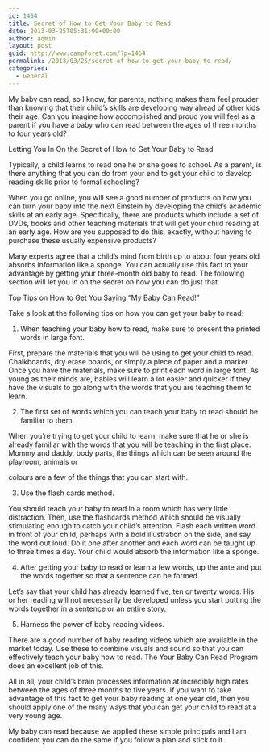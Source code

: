 ```yaml
---
id: 1464
title: Secret of How to Get Your Baby to Read
date: 2013-03-25T05:31:00+00:00
author: admin
layout: post
guid: http://www.campforet.com/?p=1464
permalink: /2013/03/25/secret-of-how-to-get-your-baby-to-read/
categories:
  - General
---
```

My baby can read, so I know, for parents, nothing makes them feel prouder than knowing that their child&#8217;s skills are developing way ahead of other kids their age. Can you imagine how accomplished and proud you will feel as a parent if you have a baby who can read between the ages of three months to four years old?

Letting You In On the Secret of How to Get Your Baby to Read

Typically, a child learns to read one he or she goes to school. As a parent, is there anything that you can do from your end to get your child to develop reading skills prior to formal schooling?

When you go online, you will see a good number of products on how you can turn your baby into the next Einstein by developing the child&#8217;s academic skills at an early age. Specifically, there are products which include a set of DVDs, books and other teaching materials that will get your child reading at an early age. How are you supposed to do this, exactly, without having to purchase these usually expensive products?

Many experts agree that a child&#8217;s mind from birth up to about four years old absorbs information like a sponge. You can actually use this fact to your advantage by getting your three-month old baby to read. The following section will let you in on the secret on how you can do just that.

Top Tips on How to Get You Saying &#8220;My Baby Can Read!&#8221;

Take a look at the following tips on how you can get your baby to read:

1. When teaching your baby how to read, make sure to present the printed words in large font.
  
First, prepare the materials that you will be using to get your child to read. Chalkboards, dry erase boards, or simply a piece of paper and a marker. Once you have the materials, make sure to print each word in large font. As young as their minds are, babies will learn a lot easier and quicker if they have the visuals to go along with the words that you are teaching them to learn.

2. The first set of words which you can teach your baby to read should be familiar to them.
  
When you&#8217;re trying to get your child to learn, make sure that he or she is already familiar with the words that you will be teaching in the first place. Mommy and daddy, body parts, the things which can be seen around the playroom, animals or
  
colours are a few of the things that you can start with.

3. Use the flash cards method.
  
You should teach your baby to read in a room which has very little distraction. Then, use the flashcards method which should be visually stimulating enough to catch your child&#8217;s attention. Flash each written word in front of your child, perhaps with a bold illustration on the side, and say the word out loud. Do it one after another and each word can be taught up to three times a day. Your child would absorb the information like a sponge.

4. After getting your baby to read or learn a few words, up the ante and put the words together so that a sentence can be formed.
  
Let&#8217;s say that your child has already learned five, ten or twenty words. His or her reading will not necessarily be developed unless you start putting the words together in a sentence or an entire story.

5. Harness the power of baby reading videos.
  
There are a good number of baby reading videos which are available in the market today. Use these to combine visuals and sound so that you can effectively teach your baby how to read. The Your Baby Can Read Program does an excellent job of this.

All in all, your child&#8217;s brain processes information at incredibly high rates between the ages of three months to five years. If you want to take advantage of this fact to get your baby reading at one year old, then you should apply one of the many ways that you can get your child to read at a very young age.

My baby can read because we applied these simple principals and I am confident you can do the same if you follow a plan and stick to it.